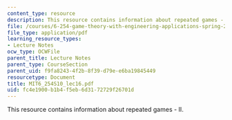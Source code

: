 ```yaml
---
content_type: resource
description: This resource contains information about repeated games - II.
file: /courses/6-254-game-theory-with-engineering-applications-spring-2010/fc4e1900b1b4f5eb6d3172729f26701d_MIT6_254S10_lec16.pdf
file_type: application/pdf
learning_resource_types:
- Lecture Notes
ocw_type: OCWFile
parent_title: Lecture Notes
parent_type: CourseSection
parent_uid: f9fa8243-4f2b-8f39-d79e-e6ba19845449
resourcetype: Document
title: MIT6_254S10_lec16.pdf
uid: fc4e1900-b1b4-f5eb-6d31-72729f26701d
---
```

This resource contains information about repeated games - II.

